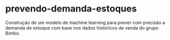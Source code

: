 # prevendo-demanda-estoques
Construção de um modelo de machine learning para prever com precisão a demanda de estoque com base nos dados históricos de venda do grupo Bimbo.
